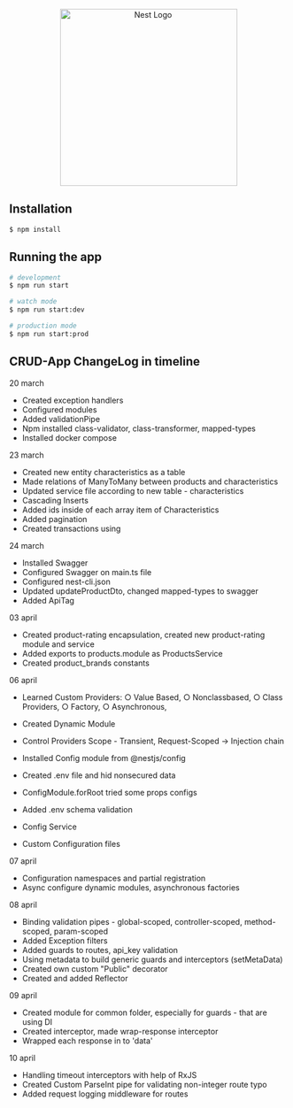 <p align="center">
  <a href="http://nestjs.com/" target="blank"><img src="https://nestjs.com/img/logo_text.svg" width="320" alt="Nest Logo" /></a>
</p>

[circleci-image]: https://img.shields.io/circleci/build/github/nestjs/nest/master?token=abc123def456
[circleci-url]: https://circleci.com/gh/nestjs/nest


## Installation

```bash
$ npm install
```

## Running the app

```bash
# development
$ npm run start

# watch mode
$ npm run start:dev

# production mode
$ npm run start:prod
```

## CRUD-App ChangeLog in timeline
20 march
- Created exception handlers
- Configured modules
- Added validationPipe
- Npm installed class-validator, class-transformer, mapped-types
- Installed docker compose

23 march
- Created new entity characteristics as a table
- Made relations of ManyToMany between products and characteristics
- Updated service file according to new table - characteristics
- Cascading Inserts 
- Added ids inside of each array item of Characteristics
- Added pagination
- Created transactions using

24 march
- Installed Swagger 
- Configured Swagger on main.ts file
- Configured nest-cli.json
- Updated updateProductDto, changed mapped-types to swagger
- Added ApiTag 

03 april
- Created product-rating encapsulation, created new product-rating module and service
- Added exports to products.module as ProductsService
- Created product_brands constants

06 april
- Learned Custom Providers:
  ○  Value Based,
  ○  Nonclassbased, 
  ○ Class Providers,
  ○ Factory,
  ○ Asynchronous,
- Created Dynamic Module
- Control Providers Scope - Transient, Request-Scoped -> Injection chain

- Installed Config module from @nestjs/config
- Created .env file and hid nonsecured data
- ConfigModule.forRoot tried some props configs
- Added .env schema validation
- Config Service
- Custom Configuration files

07 april
- Configuration namespaces and partial registration
- Async configure dynamic modules, asynchronous factories

08 april
- Binding validation pipes - global-scoped, controller-scoped, method-scoped, param-scoped
- Added Exception filters
- Added guards to routes, api_key validation
- Using metadata to build generic guards and  interceptors (setMetaData)
- Created own custom "Public" decorator
- Created and added Reflector

09 april
- Created module for common folder, especially for guards - that are using DI
- Created interceptor, made wrap-response interceptor
- Wrapped each response in to 'data'

10 april
- Handling timeout interceptors with help of RxJS
- Created Custom ParseInt pipe for validating non-integer route typo
- Added request logging middleware for routes
